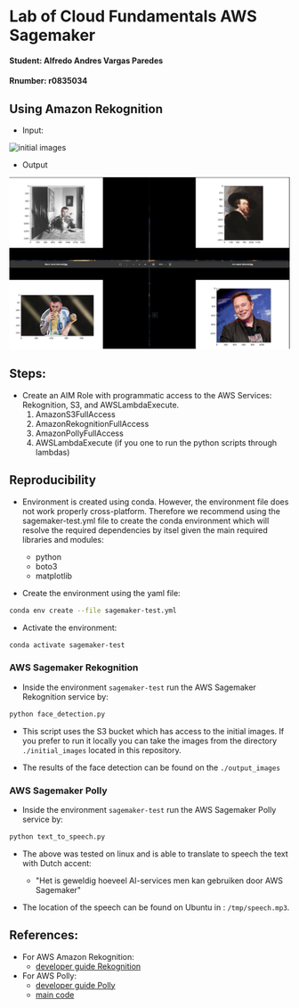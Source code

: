# Lab of Cloud Fundamentals AWS Sagemaker

#### Student: Alfredo Andres Vargas Paredes
#### Rnumber: r0835034

## Using Amazon Rekognition

- Input:

![initial images](./initial_images.png)

- Output

![output images](./final_images.png)


## Steps:

- Create an AIM Role with programmatic access to the AWS Services: Rekognition, S3, and AWSLambdaExecute.
    1. AmazonS3FullAccess
    2. AmazonRekognitionFullAccess
    3. AmazonPollyFullAccess
    4. AWSLambdaExecute (if you one to run the python scripts through lambdas)


## Reproducibility

- Environment is created using conda. However, the environment file does not work properly cross-platform. Therefore we recommend using the sagemaker-test.yml file to create the conda environment which will resolve the required dependencies by itsel given the main required libraries and modules:
    - python
    - boto3
    - matplotlib

- Create the environment using the yaml file:

```bash
conda env create --file sagemaker-test.yml
```

- Activate the environment:

```bash
conda activate sagemaker-test
```

### AWS Sagemaker Rekognition

- Inside the environment `sagemaker-test` run the AWS Sagemaker Rekognition service by:

```python
python face_detection.py
```

- This script uses the S3 bucket which has access to the initial images. If you prefer to run it locally you can take the images from the directory `./initial_images` located in this repository.

- The results of the face detection can be found on the `./output_images`

### AWS Sagemaker Polly

- Inside the environment `sagemaker-test` run the AWS Sagemaker Polly service by:

```python
python text_to_speech.py
```

- The above was tested on linux and is able to translate to speech the text with Dutch accent:
  - "Het is geweldig hoeveel AI-services men kan gebruiken door AWS Sagemaker"

- The location of the speech can be found on Ubuntu in : `/tmp/speech.mp3`.


## References:

- For AWS Amazon Rekognition:
  - [developer guide Rekognition](https://docs.aws.amazon.com/rekognition/latest/dg/faces-detect-images.html)
- For AWS Polly:
  - [developer guide Polly ](https://docs.aws.amazon.com/polly/latest/dg/what-is.html)
  - [main code](https://github.com/RekhuGopal/PythonHacks/blob/main/AWSBoto3Hacks/AWSboto3TextToSpeach-AmazonPolly.py)
